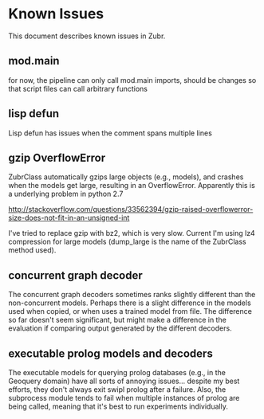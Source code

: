 Known Issues
============

This document describes known issues in Zubr. 

mod.main
----------------------------------

for now, the pipeline can only call mod.main imports, should be changes
so that script files can call arbitrary functions 

lisp defun
------------------------------------
Lisp defun has issues when the comment spans multiple lines

gzip OverflowError
-------------------------------------

ZubrClass automatically gzips large objects (e.g., models), and
crashes when the models get large, resulting in an
OverflowError. Apparently this is a underlying problem in python 2.7 

http://stackoverflow.com/questions/33562394/gzip-raised-overflowerror-size-does-not-fit-in-an-unsigned-int

I've tried to replace gzip with bz2, which is very slow. Current I'm
using lz4 compression for large models (dump_large is the name of the
ZubrClass method used). 

concurrent graph decoder
---------------------------------------
The concurrent graph decoders sometimes ranks slightly different than
the non-concurrent models. Perhaps there is a slight difference in the
models used when copied, or when uses a trained model from file. The
difference so far doesn't seem significant, but might make a
difference in the evaluation if comparing output generated by the
different decoders.

executable prolog models and decoders
----------------------------------------
The executable models for querying prolog databases (e.g., in the
Geoquery domain) have all sorts of annoying issues... despite my best
efforts, they don't always exit swipl prolog after a failure. Also,
the subprocess module tends to fail when multiple instances of prolog
are being called, meaning that it's best to run experiments individually.
